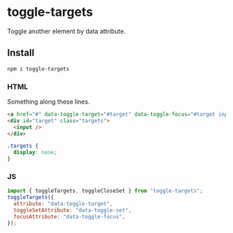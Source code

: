 # toggle-targets

Toggle another element by data attribute.

## Install

```bash
npm i toggle-targets
```

### HTML

Something along these lines.

```html
<a href="#" data-toggle-target="#target" data-toggle-focus="#target input"></a>
<div id="target" class="targets">
  <input />
</div>
```

```scss
.targets {
  display: none;
}
```

### JS

```js
import { toggleTargets, toggleCloseSet } from "toggle-targets";
toggleTargets({
  attribute: "data-toggle-target",
  toggleSetAttribute: "data-toggle-set",
  focusAttribute: "data-toggle-focus",
});
```
